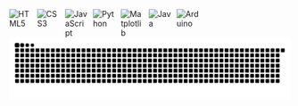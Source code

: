 
<div style="display: flex; flex-wrap: wrap; gap: 10px;"><img 
src="https://cdn.jsdelivr.net/gh/devicons/devicon/icons/html5/html5-original.svg" width="40" alt="HTML5" title="HTML5"/> <img src="https://cdn.jsdelivr.net/gh/devicons/devicon/icons/css3/css3-original.svg" width="40" alt="CSS3" title="CSS3"/> <img src="https://cdn.jsdelivr.net/gh/devicons/devicon/icons/javascript/javascript-original.svg" width="40" alt="JavaScript" title="JavaScript"/> <img src="https://cdn.jsdelivr.net/gh/devicons/devicon/icons/python/python-original.svg" width="40" alt="Python" title="Python"/> <img 
src="https://cdn.jsdelivr.net/gh/devicons/devicon/icons/matplotlib/matplotlib-original.svg" width="40" alt="Matplotlib" title="Matplotlib"/> <img                                              src="https://cdn.jsdelivr.net/gh/devicons/devicon/icons/java/java-original.svg" width="40" alt="Java" title="Java"/> <img src="https://cdn.jsdelivr.net/gh/devicons/devicon/icons/arduino/arduino-original.svg" width="40" alt="Arduino" title="Arduino"/> </div>

<picture>
  <source media="(prefers-color-scheme: dark)" srcset="https://raw.githubusercontent.com/viniciusfga/viniciusfga/output/github-contribution-grid-snake-dark.svg">
  <source media="(prefers-color-scheme: light)" srcset="https://raw.githubusercontent.com/viniciusfga/viniciusfga/output/github-contribution-grid-snake.svg">
  <img alt="github contribution grid snake animation" src="https://raw.githubusercontent.com/viniciusfga/viniciusfga/output/github-contribution-grid-snake.svg">
</picture>

